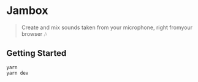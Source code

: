 # Jambox

> Create and mix sounds taken from your microphone, right fromyour browser 🎶

## Getting Started

```bash
yarn
yarn dev
```
